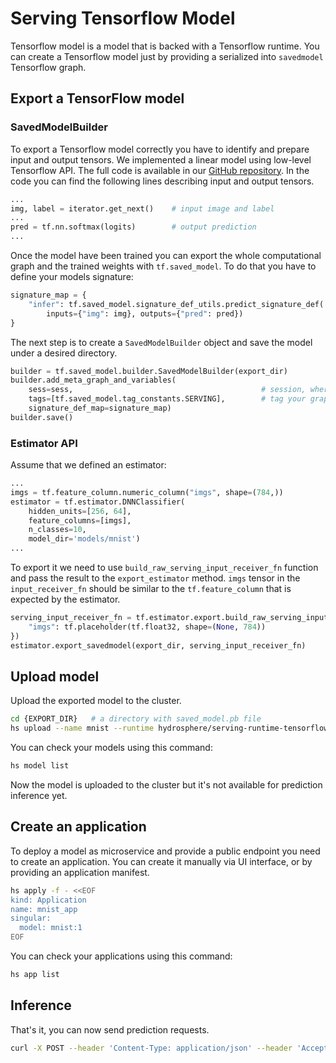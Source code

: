 # Serving Tensorflow Model

Tensorflow model is a model that is backed with a Tensorflow runtime. 
You can create a Tensorflow model just by providing a serialized into 
`savedmodel` Tensorflow graph. 

## Export a TensorFlow model

### SavedModelBuilder

To export a Tensorflow model correctly you have to identify and prepare 
input and output tensors. We implemented a linear model using low-level 
Tensorflow API. The full code is available in our [GitHub repository](https://github.com/Hydrospheredata/hydro-serving-example/blob/master/examples/mnist_tf/train_mnist.py). 
In the code you can find the following lines describing input and output 
tensors. 

```python
...
img, label = iterator.get_next()    # input image and label
...
pred = tf.nn.softmax(logits)        # output prediction
...
```

Once the model have been trained you can export the whole computational 
graph and the trained weights with `tf.saved_model`. To do that you have 
to define your models signature:

```python
signature_map = {
    "infer": tf.saved_model.signature_def_utils.predict_signature_def(
        inputs={"img": img}, outputs={"pred": pred})
}
```

The next step is to create a `SavedModelBuilder` object and save the model 
under a desired directory.

```python
builder = tf.saved_model.builder.SavedModelBuilder(export_dir)
builder.add_meta_graph_and_variables(
    sess=sess,                                          # session, where the graph was initialized
    tags=[tf.saved_model.tag_constants.SERVING],        # tag your graph as servable using this constant
    signature_def_map=signature_map)
builder.save()
```

### Estimator API

Assume that we defined an estimator:
```python
...
imgs = tf.feature_column.numeric_column("imgs", shape=(784,))
estimator = tf.estimator.DNNClassifier(
    hidden_units=[256, 64],
    feature_columns=[imgs],
    n_classes=10,
    model_dir='models/mnist')
...
```

To export it we need to use `build_raw_serving_input_receiver_fn` function 
and pass the result to the `export_estimator` method. `imgs` tensor in the 
`input_receiver_fn` should be similar to the `tf.feature_column` that is 
expected by the estimator. 

```python
serving_input_receiver_fn = tf.estimator.export.build_raw_serving_input_receiver_fn({
    "imgs": tf.placeholder(tf.float32, shape=(None, 784))
})
estimator.export_savedmodel(export_dir, serving_input_receiver_fn)
```

## Upload model

Upload the exported model to the cluster.

```sh
cd {EXPORT_DIR}   # a directory with saved_model.pb file
hs upload --name mnist --runtime hydrosphere/serving-runtime-tensorflow-{tensorflow version}:dev
```

You can check your models using this command:

```sh
hs model list
```

Now the model is uploaded to the cluster but it's not available for 
prediction inference yet. 

## Create an application

To deploy a model as microservice and provide a public endpoint you need 
to create an application. You can create it manually via UI interface, 
or by providing an application manifest.

```sh
hs apply -f - <<EOF
kind: Application
name: mnist_app
singular:
  model: mnist:1
EOF
```
You can check your applications using this command:
```sh
hs app list
```

## Inference

That's it, you can now send prediction requests. 

```sh 
curl -X POST --header 'Content-Type: application/json' --header 'Accept: application/json' -d '{ "imgs": [ [ [ 1, 1, 1, ... 1, 1, 1 ] ] ] }' 'https://<host>/gateway/applications/mnist_app'
```
